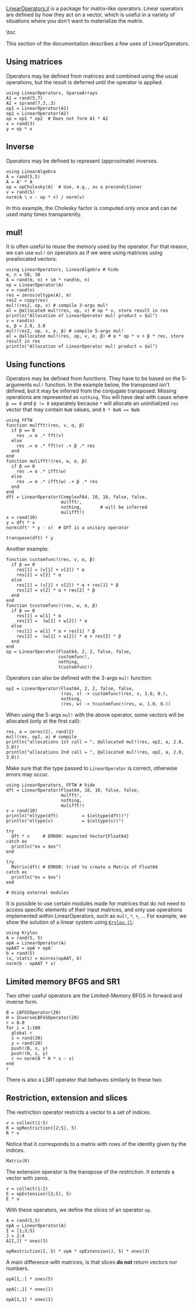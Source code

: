 <!--This file was generated, do not modify it.-->
[LinearOperators.jl](https://juliasmoothoptimizers.github.io/LinearOperators.jl/stable) is a package for matrix-like operators. Linear operators are defined by how they act on a vector, which is useful in a variety of situations where you don't want to materialize the matrix.

\toc

This section of the documentation describes a few uses of LinearOperators.

## Using matrices

Operators may be defined from matrices and combined using the usual operations, but the result is deferred until the operator is applied.

````julia:ex1
using LinearOperators, SparseArrays
A1 = rand(5,7)
A2 = sprand(7,3,.3)
op1 = LinearOperator(A1)
op2 = LinearOperator(A2)
op = op1 * op2  # Does not form A1 * A2
x = rand(3)
y = op * x
````

## Inverse

Operators may be defined to represent (approximate) inverses.

````julia:ex2
using LinearAlgebra
A = rand(5,5)
A = A' * A
op = opCholesky(A)  # Use, e.g., as a preconditioner
v = rand(5)
norm(A \ v - op * v) / norm(v)
````

In this example, the Cholesky factor is computed only once and can be used many times transparently.

## mul!

It is often useful to reuse the memory used by the operator.
For that reason, we can use `mul!` on operators as if we were using matrices
using preallocated vectors:

````julia:ex3
using LinearOperators, LinearAlgebra # hide
m, n = 50, 30
A = rand(m, n) + im * rand(m, n)
op = LinearOperator(A)
v = rand(n)
res = zeros(eltype(A), m)
res2 = copy(res)
mul!(res2, op, v) # compile 3-args mul!
al = @allocated mul!(res, op, v) # op * v, store result in res
println("Allocation of LinearOperator mul! product = $al")
v = rand(n)
α, β = 2.0, 3.0
mul!(res2, op, v, α, β) # compile 5-args mul!
al = @allocated mul!(res, op, v, α, β) # α * op * v + β * res, store result in res
println("Allocation of LinearOperator mul! product = $al")
````

## Using functions

Operators may be defined from functions. They have to be based on the 5-arguments `mul!` function.
In the example below, the transposed isn't defined, but it may be inferred from the conjugate transposed.
Missing operations are represented as `nothing`.
You will have deal with cases where `β == 0` and `β != 0` separately because `*` will allocate an uninitialized `res` vector that
may contain `NaN` values, and `0 * NaN == NaN`.

````julia:ex4
using FFTW
function mulfft!(res, v, α, β)
  if β == 0
    res .= α .* fft(v)
  else
    res .= α .* fft(v) .+ β .* res
  end
end
function mulifft!(res, w, α, β)
  if β == 0
    res .= α .* ifft(w)
  else
    res .= α .* ifft(w) .+ β .* res
  end
end
dft = LinearOperator(ComplexF64, 10, 10, false, false,
                     mulfft!,
                     nothing,       # will be inferred
                     mulifft!)
x = rand(10)
y = dft * x
norm(dft' * y - x)  # DFT is a unitary operator
````

````julia:ex5
transpose(dft) * y
````

Another example:

````julia:ex6
function customfunc!(res, v, α, β)
  if β == 0
    res[1] = (v[1] + v[2]) * α
    res[2] = v[2] * α
  else
    res[1] = (v[1] + v[2]) * α + res[1] * β
    res[2] = v[2] * α + res[2] * β
  end
end
function tcustomfunc!(res, w, α, β)
  if β == 0
    res[1] = w[1] * α
    res[2] =  (w[1] + w[2]) * α
  else
    res[1] = w[1] * α + res[1] * β
    res[2] =  (w[1] + w[2]) * α + res[2] * β
  end
end
op = LinearOperator(Float64, 2, 2, false, false,
                    customfunc!,
                    nothing,
                    tcustomfunc!)
````

Operators can also be defined with the 3-args `mul!` function:

````julia:ex7
op2 = LinearOperator(Float64, 2, 2, false, false,
                     (res, v) -> customfunc!(res, v, 1.0, 0.),
                     nothing,
                     (res, w) -> tcustomfunc!(res, w, 1.0, 0.))
````

When using the 5-args `mul!` with the above operator, some vectors will be allocated (only at the first call):

````julia:ex8
res, a = zeros(2), rand(2)
mul!(res, op2, a) # compile
println("allocations 1st call = ", @allocated mul!(res, op2, a, 2.0, 3.0))
println("allocations 2nd call = ", @allocated mul!(res, op2, a, 2.0, 3.0))
````

Make sure that the type passed to `LinearOperator` is correct, otherwise errors may occur.

````julia:ex9
using LinearOperators, FFTW # hide
dft = LinearOperator(Float64, 10, 10, false, false,
                     mulfft!,
                     nothing,
                     mulifft!)
v = rand(10)
println("eltype(dft)         = $(eltype(dft))")
println("eltype(v)           = $(eltype(v))")
````

````julia:ex10
try
  dft * v     # ERROR: expected Vector{Float64}
catch ex
  println("ex = $ex")
end
````

````julia:ex11
try
  Matrix(dft) # ERROR: tried to create a Matrix of Float64
catch ex
  println("ex = $ex")
end

# Using external modules
````

It is possible to use certain modules made for matrices that do not need to access specific elements of their input matrices, and only use operations implemented within LinearOperators, such as `mul!`, `*`, `+`, ...
For example, we show the solution of a linear system using [`Krylov.jl`](https://github.com/JuliaSmoothOptimizers/Krylov.jl):

````julia:ex12
using Krylov
A = rand(5, 5)
opA = LinearOperator(A)
opAAT = opA + opA'
b = rand(5)
(x, stats) = minres(opAAT, b)
norm(b - opAAT * x)
````

## Limited memory BFGS and SR1

Two other useful operators are the Limited-Memory BFGS in forward and inverse form.

````julia:ex13
B = LBFGSOperator(20)
H = InverseLBFGSOperator(20)
r = 0.0
for i = 1:100
  global r
  s = rand(20)
  y = rand(20)
  push!(B, s, y)
  push!(H, s, y)
  r += norm(B * H * s - s)
end
r
````

There is also a LSR1 operator that behaves similarly to these two.

## Restriction, extension and slices

The restriction operator restricts a vector to a set of indices.

````julia:ex14
v = collect(1:5)
R = opRestriction([2;5], 5)
R * v
````

Notice that it corresponds to a matrix with rows of the identity given by the indices.

````julia:ex15
Matrix(R)
````

The extension operator is the transpose of the restriction. It extends a vector with zeros.

````julia:ex16
v = collect(1:2)
E = opExtension([2;5], 5)
E * v
````

With these operators, we define the slices of an operator `op`.

````julia:ex17
A = rand(5,5)
opA = LinearOperator(A)
I = [1;3;5]
J = 2:4
A[I,J] * ones(3)
````

````julia:ex18
opRestriction(I, 5) * opA * opExtension(J, 5) * ones(3)
````

A main difference with matrices, is that slices **do not** return vectors nor numbers.

````julia:ex19
opA[1,:] * ones(5)
````

````julia:ex20
opA[:,1] * ones(1)
````

````julia:ex21
opA[1,1] * ones(1)
````


